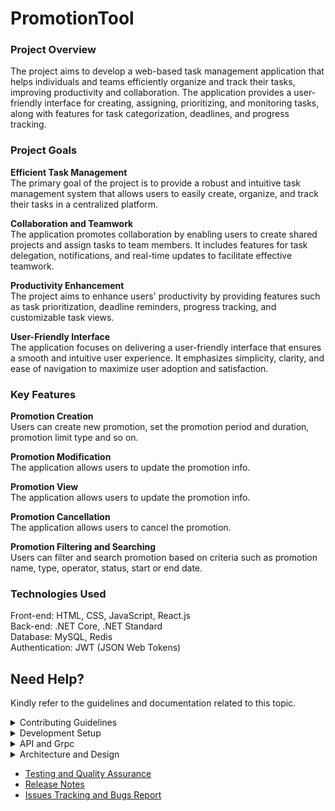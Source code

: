 # PromotionTool
### Project Overview  
The project aims to develop a web-based task management application that helps individuals and teams efficiently organize and track their tasks, improving productivity and collaboration. The application provides a user-friendly interface for creating, assigning, prioritizing, and monitoring tasks, along with features for task categorization, deadlines, and progress tracking.

### Project Goals  
**Efficient Task Management**  
The primary goal of the project is to provide a robust and intuitive task management system that allows users to easily create, organize, and track their tasks in a centralized platform.

**Collaboration and Teamwork**  
The application promotes collaboration by enabling users to create shared projects and assign tasks to team members. It includes features for task delegation, notifications, and real-time updates to facilitate effective teamwork.

**Productivity Enhancement**  
The project aims to enhance users' productivity by providing features such as task prioritization, deadline reminders, progress tracking, and customizable task views.

**User-Friendly Interface**  
The application focuses on delivering a user-friendly interface that ensures a smooth and intuitive user experience. It emphasizes simplicity, clarity, and ease of navigation to maximize user adoption and satisfaction.

### Key Features
**Promotion Creation**  
Users can create new promotion, set the promotion period and duration, promotion limit type and so on.

**Promotion Modification**  
The application allows users to update the promotion info.

**Promotion View**  
The application allows users to update the promotion info.

**Promotion Cancellation**  
The application allows users to cancel the promotion.

**Promotion Filtering and Searching**  
Users can filter and search promotion based on criteria such as promotion name, type, operator, status, start or end date.

### Technologies Used
Front-end: HTML, CSS, JavaScript, React.js  
Back-end: .NET Core, .NET Standard  
Database: MySQL, Redis  
Authentication: JWT (JSON Web Tokens)  
  

## Need Help?
Kindly refer to the guidelines and documentation related to this topic.
<details><summary> Contributing Guidelines </summary>

  - [Question or Problem](./src/contributing-guildelines.md#question)
  - [Issues and Bugs](./src/contributing-guildelines.md#issue)
  - [Feature Requests](./src/contributing-guildelines.md#feature)
  - [Submmiting a Pull Request](./src/contributing-guildelines.md#pullrequest)
  - [Contributor License Agreement](./src/contributing-guildelines.md#cla)

</details>
<details><summary> Development Setup </summary>

  - [Prerequisites](./src/dev-setup.md#prerequisites)
  - [Installation](./src/dev-setup.md#installation)
  - [Database Setup](./src/dev-setup.md#database-setup)
  - [Common Setup Issue](./src/dev-setup.md#failed-to-build-project)
  - [Contributing](./src/dev-setup.md#contributing)

</details>
<details><summary> API and Grpc </summary>

  - [API Endpoints](./src/api-interfaces.md#api-endpoints)
  - [Grpc](./src/api-interfaces.md#grpc-services)
  - [Management Grpc](./src/api-interfaces.md#management-grpc-services)

</details>
<details><summary> Architecture and Design </summary>

  - [Coding Architecture](./src/architecture-design.md#coding-architecture)
  - [Folder Structure](./src/architecture-design.md#folder-structure)
  - [Design Pattern](./src/architecture-design.md#design-patterns)

</details>

- [Testing and Quality Assurance](./src/unit-testing.md)
- [Release Notes](https://github.com/CLPeh/promotion-tool-example/releases)
- [Issues Tracking and Bugs Report](./src/bug-report.md)
